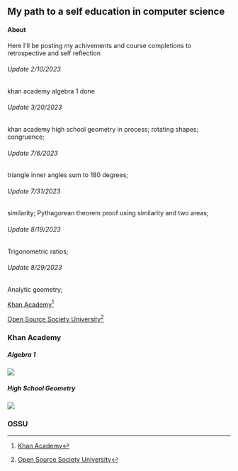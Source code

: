 ## My path to a self education in computer science
#### About
Here I'll be posting my achivements and course completions to retrospective and self reflection 

###### Update 2/10/2023
khan academy algebra 1 done 
###### Update 3/20/2023
khan academy high school geometry in process;
rotating shapes;
congruence;
###### Update 7/6/2023
triangle inner angles sum to 180 degrees;
###### Update 7/31/2023
similarity;
Pythagorean theorem proof using similarity and two areas;
###### Update 8/19/2023
Trigonometric ratios;
###### Update 8/29/2023
Analytic geometry;

[Khan Academy](#khan-academy)[^1]

[Open Source Society University](#ossu)[^2]


### Khan Academy
##### Algebra 1 
![](https://progress-bar.dev/97/?scale=100&title=&width=90&color=babaca&suffix=%)

##### High School Geometry 
![](https://progress-bar.dev/58/?scale=100&title=&width=90&color=babaca&suffix=%)


### OSSU




[^1]: [Khan Academy](https://www.khanacademy.org/profile/me/courses)
[^2]: [Open Source Society University](https://github.com/ossu/computer-science)

